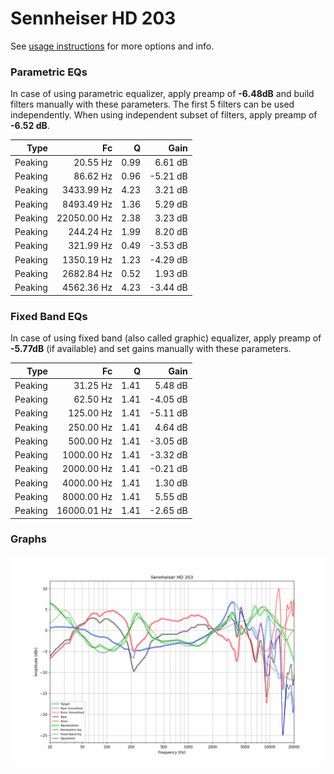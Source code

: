 # Sennheiser HD 203
See [usage instructions](https://github.com/jaakkopasanen/AutoEq#usage) for more options and info.

### Parametric EQs
In case of using parametric equalizer, apply preamp of **-6.48dB** and build filters manually
with these parameters. The first 5 filters can be used independently.
When using independent subset of filters, apply preamp of **-6.52 dB**.

| Type    | Fc          |    Q | Gain     |
|--------:|------------:|-----:|---------:|
| Peaking | 20.55 Hz    | 0.99 | 6.61 dB  |
| Peaking | 86.62 Hz    | 0.96 | -5.21 dB |
| Peaking | 3433.99 Hz  | 4.23 | 3.21 dB  |
| Peaking | 8493.49 Hz  | 1.36 | 5.29 dB  |
| Peaking | 22050.00 Hz | 2.38 | 3.23 dB  |
| Peaking | 244.24 Hz   | 1.99 | 8.20 dB  |
| Peaking | 321.99 Hz   | 0.49 | -3.53 dB |
| Peaking | 1350.19 Hz  | 1.23 | -4.29 dB |
| Peaking | 2682.84 Hz  | 0.52 | 1.93 dB  |
| Peaking | 4562.36 Hz  | 4.23 | -3.44 dB |

### Fixed Band EQs
In case of using fixed band (also called graphic) equalizer, apply preamp of **-5.77dB**
(if available) and set gains manually with these parameters.

| Type    | Fc          |    Q | Gain     |
|--------:|------------:|-----:|---------:|
| Peaking | 31.25 Hz    | 1.41 | 5.48 dB  |
| Peaking | 62.50 Hz    | 1.41 | -4.05 dB |
| Peaking | 125.00 Hz   | 1.41 | -5.11 dB |
| Peaking | 250.00 Hz   | 1.41 | 4.64 dB  |
| Peaking | 500.00 Hz   | 1.41 | -3.05 dB |
| Peaking | 1000.00 Hz  | 1.41 | -3.32 dB |
| Peaking | 2000.00 Hz  | 1.41 | -0.21 dB |
| Peaking | 4000.00 Hz  | 1.41 | 1.30 dB  |
| Peaking | 8000.00 Hz  | 1.41 | 5.55 dB  |
| Peaking | 16000.01 Hz | 1.41 | -2.65 dB |

### Graphs
![](./Sennheiser%20HD%20203.png)